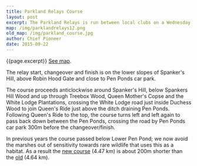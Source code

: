 ```yaml
---
title: Parkland Relays Course
layout: post
excerpt: The Parkland Relays is run between local clubs on a Wednesday summer's evening in Richmond Park.
map: /img/parklandrelays12.png
old_map: /img/parkland_course.jpg
author: Chief Pioneer
date: 2015-09-22
---
```


{{page.excerpt}} <a href="{{page.map}}">See map</a>.

The relay start, changeover and finish is on the lower slopes of Spanker's Hill, above Robin Hood Gate and
close to Pen Ponds car park.

The course proceeds anticlockwise around Spanker's Hill, below Spankers Hill Wood and up through Treebox Wood,
Queen Mother's Copse and the White Lodge Plantations, crossing the White Lodge road just inside Duchess Wood to
join Queen's Ride just above the ditch draining Pen Ponds. Following Queen's Ride to the top, the course turns
left and left again to pass back down between the Pen Ponds, crossing the road by Pen Ponds car park 300m before
the changeover/finish.

In previous years the course passed below Lower Pen Pond; we now avoid the marshes out of sensitivity towards
rare wildlife that uses this as a habitat. As a result the <a href="{{map}}">new course</a> (4.47 km) is about
200m shorter than the <a href="{{old_map}}">old</a> (4.64 km).

